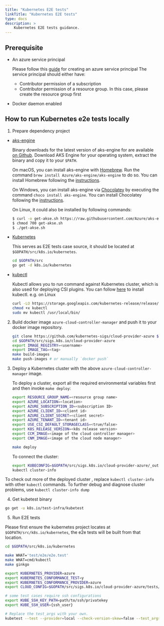 ```yaml
---
title: "Kubernetes E2E tests"
linkTitle: "Kubernetes E2E tests"
type: docs
description: >
    Kubernetes E2E tests guidance.
---
```


## Prerequisite

- An azure service principal

    Please follow this [guide](https://github.com/Azure/aks-engine/blob/master/docs/topics/service-principals.md) for creating an azure service principal
    The service principal should either have:
    - Contributor permission of a subscription
    - Contributor permission of a resource group. In this case, please create the resource group first

- Docker daemon enabled

## How to run Kubernetes e2e tests locally

1. Prepare dependency project

- [aks-engine](https://github.com/Azure/aks-engine)

  Binary downloads for the latest version of aks-engine for are available [on Github](https://github.com/Azure/aks-engine/releases/latest). Download AKS Engine for your operating system, extract the binary and copy it to your `$PATH`.

  On macOS, you can install aks-engine with [Homebrew](https://brew.sh/). Run the command `brew install Azure/aks-engine/aks-engine` to do so. You can install Homebrew following the [instructions](https://brew.sh/).

  On Windows, you can install aks-engine via [Chocolatey](https://chocolatey.org/) by executing the command `choco install aks-engine`. You can install Chocolatey following the [instructions](https://chocolatey.org/install).

  On Linux, it could also be installed by following commands:

  ```sh
  $ curl -o get-akse.sh https://raw.githubusercontent.com/Azure/aks-engine/master/scripts/get-akse.sh
  $ chmod 700 get-akse.sh
  $ ./get-akse.sh
  ```

- [Kubernetes](https://github.com/kubernetes/kubernetes)

    This serves as E2E tests case source, it should be located at `$GOPATH/src/k8s.io/kubernetes`.

    ```sh
    cd $GOPATH/src
    go get -d k8s.io/kubernetes
    ```

- [kubectl](https://kubectl.docs.kubernetes.io/)

  Kubectl allows you to run command against Kubernetes cluster, which is also used for deploying CSI plugins. You can follow [here](https://kubernetes.io/docs/tasks/tools/install-kubectl/#install-kubectl-binary-with-curl) to install kubectl. e.g. on Linux

  ```sh
  curl -LO https://storage.googleapis.com/kubernetes-release/release/$(curl -s https://storage.googleapis.com/kubernetes-release/release/stable.txt)/bin/linux/amd64/kubectl
  chmod +x kubectl
  sudo mv kubectl /usr/local/bin/
  ```

2. Build docker image `azure-cloud-controller-manager` and push it to your docker image repository.

    ```sh
    git clone https://github.com/kubernetes-sigs/cloud-provider-azure $GOPATH/src/sigs.k8s.io/cloud-provider-azure
    cd $GOPATH/src/sigs.k8s.io/cloud-provider-azure
    export IMAGE_REGISTRY=<username>
    export IMAGE_TAG=<tag>
    make build-images
    make push-images # or manually `docker push` 
    ```

3. Deploy a Kubernetes cluster with the above `azure-cloud-controller-manager` image.

   To deploy a cluster, export all the required environmental variables first and then invoke `make deploy`:

    ```sh
    export RESOURCE_GROUP_NAME=<resource group name>
    export AZURE_LOCATION=<location>
    export AZURE_SUBSCRIPTION_ID=<subscription ID>
    export AZURE_CLIENT_ID=<client id>
    export AZURE_CLIENT_SECRET=<client secret>
    export AZURE_TENANT_ID=<tenant id>
    export USE_CSI_DEFAULT_STORAGECLASS=<true/false>
    export K8S_RELEASE_VERSION=<k8s release version>
    export CCM_IMAGE=<image of the cloud controller manager>
    export CNM_IMAGE=<image of the cloud node manager>

    make deploy
    ```

   To connect the cluster:

    ```sh
    export KUBECONFIG=$GOPATH/src/sigs.k8s.io/cloud-provider-azure/_output/$(ls -t _output | head -n 1)/kubeconfig/kubeconfig.$LOCATION.json
    kubectl cluster-info
    ```

To check out more of the deployed cluster , replace `kubectl cluster-info` with other `kubectl` commands. To further debug and diagnose cluster problems, use `kubectl cluster-info dump`

4. Get kubetest binary

```sh
go get -u k8s.io/test-infra/kubetest
```

5. Run E2E tests

Please first ensure the kubernetes project locates at `$GOPATH/src/k8s.io/kubernetes`, the e2e tests will be built from that location.

```sh
cd $GOPATH/src/k8s.io/kubernetes

make WHAT='test/e2e/e2e.test'
make WHAT=cmd/kubectl
make ginkgo

export KUBERNETES_PROVIDER=azure
export KUBERNETES_CONFORMANCE_TEST=y
export KUBERNETES_CONFORMANCE_PROVIDER=azure
export CLOUD_CONFIG=$GOPATH/src/sigs.k8s.io/cloud-provider-azure/tests/k8s-azure/manifest/azure.json

# some test cases require ssh configurations
export KUBE_SSH_KEY_PATH=path/to/ssh/privatekey
export KUBE_SSH_USER={ssh_user}

# Replace the test_args with your own.
kubetest --test --provider=local --check-version-skew=false --test_args='--ginkgo.focus=Port\sforwarding'
```
